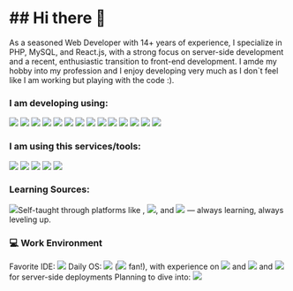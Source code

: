 <h1>## Hi there 👋</h1>

As a seasoned Web Developer with 14+ years of experience, I specialize in PHP, MySQL, and React.js, with a strong focus on server-side development and a recent, enthusiastic transition to front-end development. I amde my hobby into my profession and I enjoy developing very much as I don`t feel like I am working but playing with the code :).

<h3>I am developing using:</h3>
<div style="display:gred">
  <img src="https://img.shields.io/badge/React-20232A?style=for-the-badge&logo=react&logoColor=61DAFB" />
  <img src="https://img.shields.io/badge/PHP-777BB4?style=for-the-badge&logo=php&logoColor=white" />
  <img src="https://img.shields.io/badge/MySQL-005C84?style=for-the-badge&logo=mysql&logoColor=white" />
  <img src="https://img.shields.io/badge/CSS3-1572B6?style=for-the-badge&logo=css3&logoColor=white" />
  <img src="https://img.shields.io/badge/HTML5-E34F26?style=for-the-badge&logo=html5&logoColor=white" />
  <img src="https://img.shields.io/badge/Drupal-0678BE?style=for-the-badge&logo=drupal&logoColor=white" />
  <img src="https://img.shields.io/badge/JavaScript-323330?style=for-the-badge&logo=javascript&logoColor=F7DF1E" />
  <img src="https://img.shields.io/badge/Bootstrap-563D7C?style=for-the-badge&logo=bootstrap&logoColor=white" />
  <img src="https://img.shields.io/badge/MongoDB-4EA94B?style=for-the-badge&logo=mongodb&logoColor=white" />
  <img src="https://img.shields.io/badge/Sass-CC6699?style=for-the-badge&logo=sass&logoColor=white" />
  <img src="https://img.shields.io/badge/Node%20js-339933?style=for-the-badge&logo=nodedotjs&logoColor=white" />
  <img src="https://img.shields.io/badge/Vue%20js-35495E?style=for-the-badge&logo=vuedotjs&logoColor=4FC08D" />
  <img src="https://img.shields.io/badge/next%20js-000000?style=for-the-badge&logo=nextdotjs&logoColor=white" />
  <img src="https://img.shields.io/badge/Express%20js-000000?style=for-the-badge&logo=express&logoColor=white" />
</div>

<h3>I am using this services/tools:</h3>
<div style="display:gred">
  <img src="https://img.shields.io/badge/Apache-D22128?style=for-the-badge&logo=Apache&logoColor=white" />
  <img src="https://img.shields.io/badge/GIT-E44C30?style=for-the-badge&logo=git&logoColor=white" />
  <img src="https://img.shields.io/badge/Heroku-430098?style=for-the-badge&logo=heroku&logoColor=white" />
  <img src="https://img.shields.io/badge/Postman-FF6C37?style=for-the-badge&logo=Postman&logoColor=white" />
  <img src="https://img.shields.io/badge/ChatGPT-74aa9c?style=for-the-badge&logo=openai&logoColor=white" />
</div>

<h3>Learning Sources:</h3>
Self-taught through platforms like <span><img src="https://img.shields.io/badge/W3Schools-04AA6D?style=for-the-badge&logo=W3Schools&logoColor=white" style="float:left" /></span>, <span><img src="https://img.shields.io/badge/Coursera-0056D2?style=for-the-badge&logo=Coursera&logoColor=white" /></span>, and <span><img src="https://img.shields.io/badge/Udemy-EC5252?style=for-the-badge&logo=Udemy&logoColor=white" /></span> — always learning, always leveling up.

<h3>💻 Work Environment</h3>
    Favorite IDE: <span><img src="http://img.shields.io/badge/-PHPStorm-181717?style=for-the-badge&logo=phpstorm&logoColor=white" /></span>
    Daily OS: <span><img src="https://img.shields.io/badge/Ubuntu-E95420?style=for-the-badge&logo=ubuntu&logoColor=white" /></span> (<span><img src="https://img.shields.io/badge/Linux-FCC624?style=for-the-badge&logo=linux&logoColor=black" /></span> fan!), with experience on <span><img src="https://img.shields.io/badge/Ubuntu-E95420?style=for-the-badge&logo=ubuntu&logoColor=white" /></span> and <span><img src="https://img.shields.io/badge/Cent%20OS-262577?style=for-the-badge&logo=CentOS&logoColor=white" /></span> and <span><img src="https://img.shields.io/badge/Debian-A81D33?style=for-the-badge&logo=debian&logoColor=white" /></span> for server-side deployments
    Planning to dive into: <span><img src="https://img.shields.io/badge/React_Native-20232A?style=for-the-badge&logo=react&logoColor=61DAFB" /></span>
    
<!--
**kerroy/kerroy** is a ✨ _special_ ✨ repository because its `README.md` (this file) appears on your GitHub profile.

Here are some ideas to get you started:

- 🔭 I’m currently working on ...
- 🌱 I’m currently learning ...
- 👯 I’m looking to collaborate on ...
- 🤔 I’m looking for help with ...
- 💬 Ask me about ...
- 📫 How to reach me: ...
- 😄 Pronouns: ...
- ⚡ Fun fact: ...
-->
